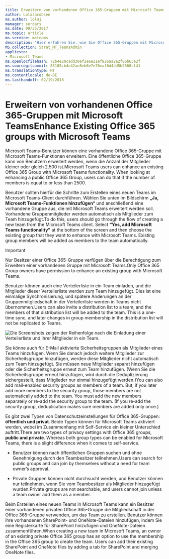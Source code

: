 ```yaml
---
title: Erweitern von vorhandenen Office 365-Gruppen mit Microsoft Teams
author: LolaJacobsen
ms.author: lolaj
manager: serdars
ms.date: 09/25/2017
ms.topic: article
ms.service: msteams
description: "Hier erfahren Sie, wie Sie Office 365-Gruppen mit Microsoft Teams erweitern, indem Sie eine Verteilerliste in ein Team einladen, für E-Mail aktivierte Sicherheitsgruppen hinzufügen usw."
MS.collection: Strat_MT_TeamsAdmin
appliesto:
- Microsoft Teams
ms.openlocfilehash: 72b4e20cadd30ef2e6e21ef826aa2a2f86b63a2f
ms.sourcegitcommit: 85105cb4e42ae8eb6e7e76eaf6d4dd5b9568cf41
ms.translationtype: HT
ms.contentlocale: de-DE
ms.lasthandoff: 02/19/2018
---
```

<a name="enhance-existing-office-365-groups-with-microsoft-teams"></a><span data-ttu-id="470a3-103">Erweitern von vorhandenen Office 365-Gruppen mit Microsoft Teams</span><span class="sxs-lookup"><span data-stu-id="470a3-103">Enhance Existing Office 365 groups with Microsoft Teams</span></span>
=======================================================

<span data-ttu-id="470a3-p101">Microsoft Teams-Benutzer können eine vorhandene Office 365-Gruppe mit Microsoft Teams-Funktionen erweitern. Eine öffentliche Office 365-Gruppe kann von Benutzern erweitert werden, wenn die Anzahl der Mitglieder kleiner oder gleich 2.500 ist.</span><span class="sxs-lookup"><span data-stu-id="470a3-p101">Microsoft Teams users can enhance an existing Office 365 Group with Microsoft Teams functionality. When looking at enhancing a public Office 365 Group, users can do that if the number of members is equal to or less than 2500.</span></span>

<span data-ttu-id="470a3-p102">Benutzer sollten hierfür die Schritte zum Erstellen eines neuen Teams im Microsoft Teams-Client durchführen. Wählen Sie unten im Bildschirm **„Ja, Microsoft Teams-Funktionen hinzufügen“** und anschließend eine vorhandene Gruppe aus, die mit Microsoft Teams erweitert werden soll. Vorhandene Gruppenmitglieder werden automatisch als Mitglieder zum Team hinzugefügt.</span><span class="sxs-lookup"><span data-stu-id="470a3-p102">To do this, users should go through the flow of creating a new team from the Microsoft Teams client. Select **“Yes, add Microsoft Teams functionality”** at the bottom of the screen and then choose the existing group that they want to enhance with Microsoft Teams. Existing group members will be added as members to the team automatically.</span></span>



> [!IMPORTANT]
> <span data-ttu-id="470a3-109">Nur Besitzer einer Office 365-Gruppe verfügen über die Berechtigung zum Erweitern einer vorhandenen Gruppe mit Microsoft Teams.</span><span class="sxs-lookup"><span data-stu-id="470a3-109">Only Office 365 Group owners have permission to enhance an existing group with Microsoft Teams.</span></span> 

<span data-ttu-id="470a3-p103">Benutzer können auch eine Verteilerliste in ein Team einladen, und die Mitglieder dieser Verteilerliste werden zum Team hinzugefügt. Dies ist eine einmalige Synchronisierung, und spätere Änderungen an der Gruppenmitgliedschaft in der Verteilerliste werden in Teams nicht übernommen.</span><span class="sxs-lookup"><span data-stu-id="470a3-p103">Users can also invite a distribution list to a team, and the members of that distribution list will be added to the team. This is a one-time sync, and later changes in group membership in the distribution list will not be replicated to Teams.</span></span> 

![Die Screenshots zeigen der Reihenfolge nach die Einladung einer Verteilerliste und ihrer Mitglieder in ein Team.](media/Enhance_Existing_Office_365_groups_with_Microsoft_Teams_image2.png)

<span data-ttu-id="470a3-p104">Sie könne auch für E-Mail aktivierte Sicherheitsgruppen als Mitglieder eines Teams hinzufügen. Wenn Sie danach jedoch weitere Mitglieder zur Sicherheitsgruppe hinzufügen, werden diese Mitglieder nicht automatisch zum Team hinzugefügt. Sie müssen neue Mitglieder separat hinzufügen oder die Sicherheitsgruppe erneut zum Team hinzufügen. (Wenn Sie die Sicherheitsgruppe erneut hinzufügen, wird durch die Deduplizierung sichergestellt, dass Mitglieder nur einmal hinzugefügt werden.)</span><span class="sxs-lookup"><span data-stu-id="470a3-p104">You can also add mail-enabled security groups as members of a team. But, if you later add more members to the security group, those members are not automatically added to the team. You must add the new members separately or re-add the security group to the team. (If you re-add the security group, deduplication makes sure members are added only once.)</span></span>

<span data-ttu-id="470a3-p105">Es gibt zwei Typen von Datenschutzeinstellungen für Office 365-Gruppen: **öffentlich und privat**. Beide Typen können für Microsoft Teams aktiviert werden, wobei im Zusammenhang mit Self-Service ein kleiner Unterschied auftritt.</span><span class="sxs-lookup"><span data-stu-id="470a3-p105">There are two types of privacy settings with Office 365 groups, **public and private**. Whereas both group types can be enabled for Microsoft Teams, there is a slight difference when it comes to self-service.</span></span>

-   <span data-ttu-id="470a3-119">Benutzer können nach öffentlichen Gruppen suchen und ohne Genehmigung durch den Teambesitzer teilnehmen.</span><span class="sxs-lookup"><span data-stu-id="470a3-119">Users can search for public groups and can join by themselves without a need for team owner’s approval.</span></span>

-   <span data-ttu-id="470a3-120">Private Gruppen können nicht durchsucht werden, und Benutzer können nur teilnehmen, wenn Sie vom Teambesitzer als Mitglieder hinzugefügt wurden.</span><span class="sxs-lookup"><span data-stu-id="470a3-120">Private groups are not searchable, and users cannot join unless a team owner add them as a member.</span></span>

<span data-ttu-id="470a3-p106">Beim Erstellen eines neuen Teams in Microsoft Teams kann ein Besitzer einer vorhandenen privaten Office 365-Gruppe die Mitgliedschaft in der Office 365-Gruppe verwenden, um das Team zu erstellen. Benutzer können ihre vorhandenen SharePoint- und OneNote-Dateien hinzufügen, indem Sie eine Registerkarte für SharePoint hinzufügen und OneNote-Dateien zusammenführen.</span><span class="sxs-lookup"><span data-stu-id="470a3-p106">When creating a new team in Microsoft Teams, an owner of an existing private Office 365 group has an option to use the membership in the Office 365 group to create the team. Users can add their existing SharePoint and OneNote files by adding a tab for SharePoint and merging OneNote files.</span></span>
